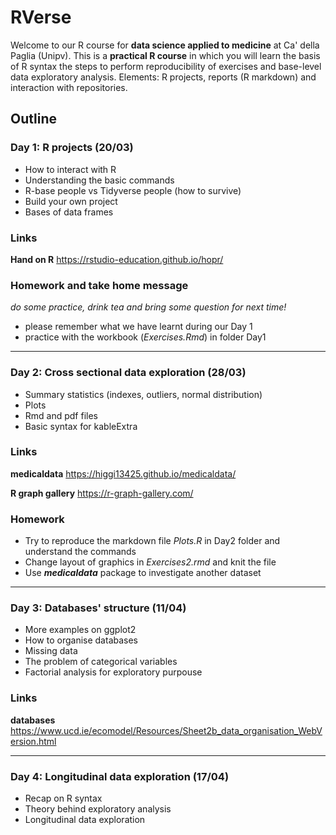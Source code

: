 # RVerse
Welcome to our R course for **data science applied to medicine** at Ca' della Paglia (Unipv).
This is a **practical R course** in which you will learn the basis of R syntax the steps to perform reproducibility of exercises and base-level data exploratory analysis. 
Elements: R projects, reports (R markdown) and interaction with repositories.

## Outline

### Day 1: R projects (20/03)
- How to interact with R
- Understanding the basic commands
- R-base people vs Tidyverse people (how to survive)
- Build your own project
- Bases of data frames

### Links
**Hand on R** https://rstudio-education.github.io/hopr/
  
### **Homework and take home message**
*do some practice, drink tea and bring some question for next time!*
- please remember what we have learnt during our Day 1 
- practice with the workbook (*Exercises.Rmd*) in folder Day1
- - -

### Day 2: Cross sectional data exploration (28/03)
- Summary statistics (indexes, outliers, normal distribution)
- Plots
- Rmd and pdf files 
- Basic syntax for kableExtra

### Links
**medicaldata** https://higgi13425.github.io/medicaldata/

**R graph gallery** https://r-graph-gallery.com/

### Homework
- Try to reproduce the markdown file *Plots.R* in Day2 folder and understand the commands
- Change layout of graphics in *Exercises2.rmd* and knit the file
- Use ***medicaldata*** package to investigate another dataset

- - - 

### Day 3: Databases' structure (11/04)
- More examples on ggplot2
- How to organise databases
- Missing data
- The problem of categorical variables
- Factorial analysis for exploratory purpouse

### Links
**databases** https://www.ucd.ie/ecomodel/Resources/Sheet2b_data_organisation_WebVersion.html
  
- - -

### Day 4: Longitudinal data exploration (17/04)
- Recap on R syntax
- Theory behind exploratory analysis
- Longitudinal data exploration

